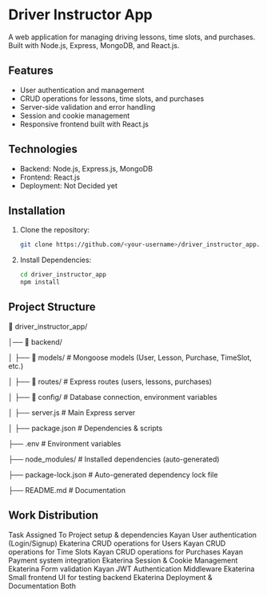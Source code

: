 # Driver Instructor App

A web application for managing driving lessons, time slots, and purchases. Built with Node.js, Express, MongoDB, and React.js.

## Features
- User authentication and management
- CRUD operations for lessons, time slots, and purchases
- Server-side validation and error handling
- Session and cookie management
- Responsive frontend built with React.js

## Technologies
- Backend: Node.js, Express.js, MongoDB
- Frontend: React.js
- Deployment: Not Decided yet

## Installation
1. Clone the repository:
   ```bash
   git clone https://github.com/<your-username>/driver_instructor_app.git
   
2. Install Dependencies:
   ```bash
   cd driver_instructor_app
   npm install

## Project Structure
📂 driver_instructor_app/ 

│── 📂 backend/

│   ├── 📂 models/            # Mongoose models (User, Lesson, Purchase, TimeSlot, etc.)

│   ├── 📂 routes/            # Express routes (users, lessons, purchases)

│   ├── 📂 config/            # Database connection, environment variables

│   ├── server.js             # Main Express server

│   ├── package.json          # Dependencies & scripts  

├── .env                      # Environment variables

├── node_modules/             # Installed dependencies (auto-generated)

├── package-lock.json         # Auto-generated dependency lock file  

├── README.md                 # Documentation

## Work Distribution
Task	                                       Assigned To
Project setup & dependencies	               Kayan
User authentication (Login/Signup)	         Ekaterina
CRUD operations for Users	                  Kayan
CRUD operations for Time Slots	            Kayan
CRUD operations for Purchases	               Kayan
Payment system integration	                  Ekaterina
Session & Cookie Management	               Ekaterina
Form validation	                           Kayan
JWT Authentication Middleware	               Ekaterina
Small frontend UI for testing backend	      Ekaterina
Deployment & Documentation	                  Both
   
